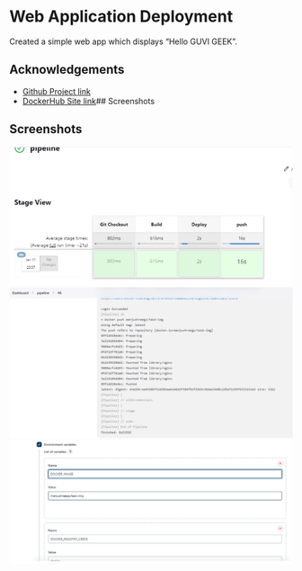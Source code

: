# Web Application Deployment

Created a simple web app which displays 
“Hello GUVI GEEK”.

## Acknowledgements

 - [Github Project link](https://github.com/shreegs123/Guvi_Interview_Task.git)
 - [DockerHub Site link](https://hub.docker.com/repository/docker/manjushreegs/task-img/general)## Screenshots


## Screenshots

![App Screenshot](https://github.com/shreegs123/Guvi_Interview_Task/blob/main/T1.png)
![App Screenshot](https://github.com/shreegs123/Guvi_Interview_Task/blob/main/t2.png)
![App Screenshot](https://github.com/shreegs123/Guvi_Interview_Task/blob/main/t3.png)




 
